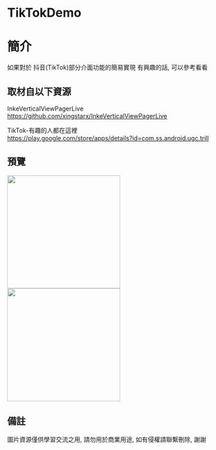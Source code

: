 # TikTokDemo

簡介
==================================
如果對於 抖音(TikTok)部分介面功能的簡易實現 有興趣的話, 可以參考看看                                   

取材自以下資源
--------
InkeVerticalViewPagerLive                                 
https://github.com/xingstarx/InkeVerticalViewPagerLive

TikTok-有趣的人都在這裡                                 
https://play.google.com/store/apps/details?id=com.ss.android.ugc.trill
                          
預覽
--------
<p align="left">
  <img src="https://i.imgur.com/ccIXR3P.png" width="260"/>
  <img src="https://i.imgur.com/vNp44WX.png" width="260"/>
</p> 

備註
--------
圖片資源僅供學習交流之用, 請勿用於商業用途, 如有侵權請聯繫刪除, 謝謝
